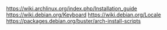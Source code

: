 https://wiki.archlinux.org/index.php/Installation_guide
https://wiki.debian.org/Keyboard
https://wiki.debian.org/Locale
https://packages.debian.org/buster/arch-install-scripts
